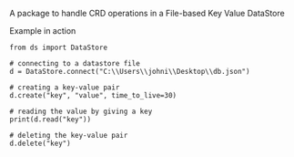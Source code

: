 A package to handle CRD operations in a File-based Key Value DataStore

Example in action
```
from ds import DataStore

# connecting to a datastore file
d = DataStore.connect("C:\\Users\\johni\\Desktop\\db.json")

# creating a key-value pair
d.create("key", "value", time_to_live=30)

# reading the value by giving a key
print(d.read("key"))

# deleting the key-value pair
d.delete("key")
```
